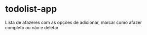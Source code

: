 # todolist-app
Lista de afazeres com as opções de adicionar, marcar como afazer completo ou não e deletar
